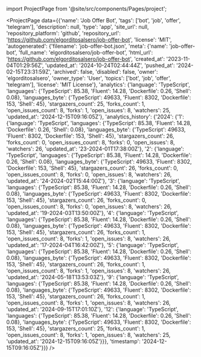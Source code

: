 
import ProjectPage from '@site/src/components/Pages/project';

<ProjectPage
    data={{'name': 'Job Offer Bot', 'tags': ['bot', 'job', 'offer', 'telegram'], 'description': null, 'type': 'app', 'site_url': null, 'repository_platform': 'github', 'repository_url': 'https://github.com/elgorditosalsero/job-offer-bot', 'license': 'MIT', 'autogenerated': {'filename': 'job-offer-bot.json', 'meta': {'name': 'job-offer-bot', 'full_name': 'elgorditosalsero/job-offer-bot', 'html_url': 'https://github.com/elgorditosalsero/job-offer-bot', 'created_at': '2023-11-04T01:29:56Z', 'updated_at': '2024-10-24T02:44:44Z', 'pushed_at': '2024-02-15T23:31:59Z', 'archived': false, 'disabled': false, 'owner': 'elgorditosalsero', 'owner_type': 'User', 'topics': ['bot', 'job', 'offer', 'telegram'], 'license': 'MIT License'}, 'analytics': {'language': 'TypeScript', 'languages': {'TypeScript': 85.38, 'Fluent': 14.28, 'Dockerfile': 0.26, 'Shell': 0.08}, 'languages_byte': {'TypeScript': 49633, 'Fluent': 8302, 'Dockerfile': 153, 'Shell': 45}, 'stargazers_count': 25, 'forks_count': 1, 'open_issues_count': 8, 'forks': 1, 'open_issues': 8, 'watchers': 25, 'updated_at': '2024-12-15T09:16:05Z'}, 'analytics_history': {'2024': {'1': {'language': 'TypeScript', 'languages': {'TypeScript': 85.38, 'Fluent': 14.28, 'Dockerfile': 0.26, 'Shell': 0.08}, 'languages_byte': {'TypeScript': 49633, 'Fluent': 8302, 'Dockerfile': 153, 'Shell': 45}, 'stargazers_count': 26, 'forks_count': 0, 'open_issues_count': 8, 'forks': 0, 'open_issues': 8, 'watchers': 26, 'updated_at': '23-2024-01T17:38:00Z'}, '2': {'language': 'TypeScript', 'languages': {'TypeScript': 85.38, 'Fluent': 14.28, 'Dockerfile': 0.26, 'Shell': 0.08}, 'languages_byte': {'TypeScript': 49633, 'Fluent': 8302, 'Dockerfile': 153, 'Shell': 45}, 'stargazers_count': 26, 'forks_count': 0, 'open_issues_count': 8, 'forks': 0, 'open_issues': 8, 'watchers': 26, 'updated_at': '24-2024-02T15:44:00Z'}, '3': {'language': 'TypeScript', 'languages': {'TypeScript': 85.38, 'Fluent': 14.28, 'Dockerfile': 0.26, 'Shell': 0.08}, 'languages_byte': {'TypeScript': 49633, 'Fluent': 8302, 'Dockerfile': 153, 'Shell': 45}, 'stargazers_count': 26, 'forks_count': 0, 'open_issues_count': 8, 'forks': 0, 'open_issues': 8, 'watchers': 26, 'updated_at': '19-2024-03T13:50:00Z'}, '4': {'language': 'TypeScript', 'languages': {'TypeScript': 85.38, 'Fluent': 14.28, 'Dockerfile': 0.26, 'Shell': 0.08}, 'languages_byte': {'TypeScript': 49633, 'Fluent': 8302, 'Dockerfile': 153, 'Shell': 45}, 'stargazers_count': 26, 'forks_count': 1, 'open_issues_count': 8, 'forks': 1, 'open_issues': 8, 'watchers': 26, 'updated_at': '17-2024-04T16:42:00Z'}, '5': {'language': 'TypeScript', 'languages': {'TypeScript': 85.38, 'Fluent': 14.28, 'Dockerfile': 0.26, 'Shell': 0.08}, 'languages_byte': {'TypeScript': 49633, 'Fluent': 8302, 'Dockerfile': 153, 'Shell': 45}, 'stargazers_count': 26, 'forks_count': 1, 'open_issues_count': 8, 'forks': 1, 'open_issues': 8, 'watchers': 26, 'updated_at': '2024-05-18T13:53:03Z'}, '9': {'language': 'TypeScript', 'languages': {'TypeScript': 85.38, 'Fluent': 14.28, 'Dockerfile': 0.26, 'Shell': 0.08}, 'languages_byte': {'TypeScript': 49633, 'Fluent': 8302, 'Dockerfile': 153, 'Shell': 45}, 'stargazers_count': 26, 'forks_count': 1, 'open_issues_count': 8, 'forks': 1, 'open_issues': 8, 'watchers': 26, 'updated_at': '2024-09-15T17:01:10Z'}, '12': {'language': 'TypeScript', 'languages': {'TypeScript': 85.38, 'Fluent': 14.28, 'Dockerfile': 0.26, 'Shell': 0.08}, 'languages_byte': {'TypeScript': 49633, 'Fluent': 8302, 'Dockerfile': 153, 'Shell': 45}, 'stargazers_count': 25, 'forks_count': 1, 'open_issues_count': 8, 'forks': 1, 'open_issues': 8, 'watchers': 25, 'updated_at': '2024-12-15T09:16:05Z'}}}, 'timestamp': '2024-12-15T09:16:05Z'}}}
/>

